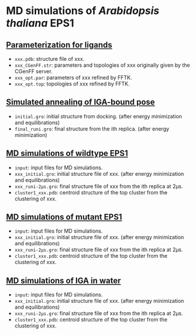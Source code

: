# MD simulations of *Arabidopsis thaliana* EPS1
## [Parameterization for ligands](./Parameterization)
- `xxx.pdb`: structure file of xxx.
- `xxx_CGenFF.str`: parameters and topologies of xxx originally given by the CGenFF server.
- `xxx_opt.par`: parameters of xxx refined by FFTK.
- `xxx_opt.top`: topologies of xxx refined by FFTK.
## [Simulated annealing of IGA-bound pose](./MD_wildtype-EPS1/holo-EPS1_IGA/simulated-annealing)
- `initial.gro`: initial structure from docking. (after energy minimization and equilibrations)
- `final_runi.gro`: final structure from the ith replica. (after energy minimization)
## [MD simulations of wildtype EPS1](./MD_wildtype-EPS1)
- `input`: input files for MD simulations.
- `xxx_initial.gro`: initial structure file of xxx. (after energy minimization and equilibrations)
- `xxx_runi-2μs.gro`: final structure file of xxx from the ith replica at 2μs.
- `cluster1_xxx.pdb`: centroid structure of the top cluster from the clustering of xxx.
## [MD simulations of mutant EPS1](./MD_mutant-EPS1)
- `input`: input files for MD simulations.
- `xxx_initial.gro`: initial structure file of xxx. (after energy minimization and equilibrations)
- `xxx_runi-2μs.gro`: final structure file of xxx from the ith replica at 2μs.
- `cluster1_xxx.pdb`: centroid structure of the top cluster from the clustering of xxx.
## [MD simulations of IGA in water](./MD_IGA-in-water)
- `input`: input files for MD simulations.
- `xxx_initial.gro`: initial structure file of xxx. (after energy minimization and equilibrations)
- `xxx_runi-2μs.gro`: final structure file of xxx from the ith replica at 2μs.
- `cluster1_xxx.pdb`: centroid structure of the top cluster from the clustering of xxx.
